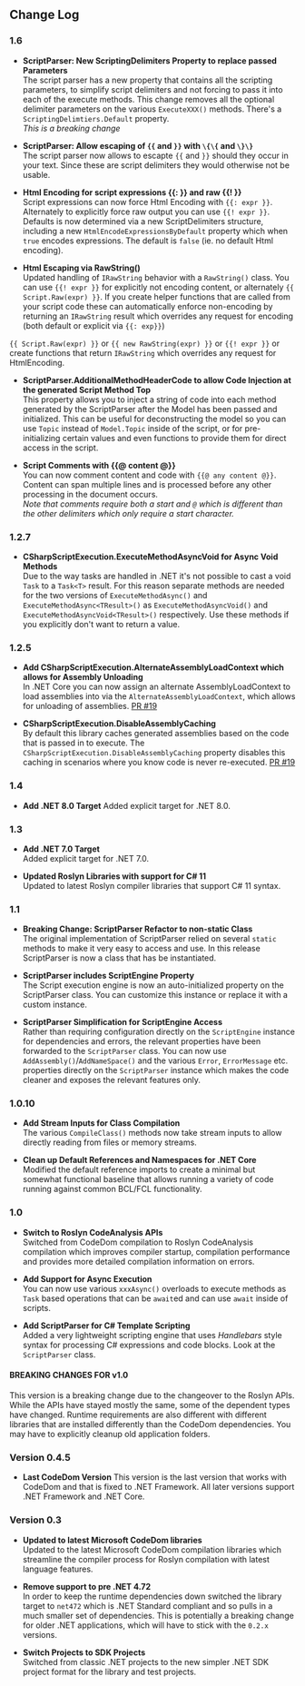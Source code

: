 ## Change Log

### 1.6

* **ScriptParser: New ScriptingDelimiters Property to replace passed Parameters**  
The script parser has a new property that contains all the scripting parameters, to simplify script delimiters and not forcing to pass it into each of the execute methods. This change removes all the optional delimiter parameters on the various `ExecuteXXX()` methods. There's a `ScriptingDelimtiers.Default` property.  
*This is a breaking change*

* **ScriptParser: Allow escaping of `{{` and `}}` with `\{\{` and `\}\}`**  
The script parser now allows to escapte `{{` and `}}` should they occur in your text. Since these are script delimiters they would otherwise not be usable.

* **Html Encoding for script expressions {{: }} and raw {{! }}**  
Script expressions can now force Html Encoding with `{{: expr }}`. Alternately to explicitly force raw output you can use `{{! expr }}`. Defaults is now determined via a new ScriptDelimiters structure, including a new `HtmlEncodeExpressionsByDefault` property which when `true` encodes expressions. The default is `false` (ie. no default Html encoding).

* **Html Escaping via RawString()**  
Updated handling of `IRawString` behavior with a `RawString()` class. You can use `{{! expr }}` for explicitly not encoding content, or alternately `{{ Script.Raw(expr) }}`. If you create helper functions that are called from your script code these can automatically enforce non-encoding by returning an `IRawString` result which overrides any request for encoding (both default or explicit via `{{: exp}}`)

`{{ Script.Raw(expr) }}` or `{{ new RawString(expr) }}` or `{{! expr }}` or create functions that return `IRawString` which overrides any request for HtmlEncoding.

* **ScriptParser.AdditionalMethodHeaderCode to allow Code Injection at the generated Script Method Top**  
This property allows you to inject a string of code into each method generated by the ScriptParser after the Model has been passed and initialized. This can be useful for deconstructing the model so you can use `Topic` instead of `Model.Topic` inside of the script, or for pre-initializing certain values and even functions to provide them for direct access in the script.

* **Script Comments with {{@ content @}}**  
You can now comment content and code with `{{@ any content @}}`. Content can span multiple lines and is processed before any other processing in the document occurs.    
*Note that comments require both a start and `@` which is different than the other delimiters which only require a start character.*


### 1.2.7

* **CSharpScriptExecution.ExecuteMethodAsyncVoid for Async Void Methods**  
Due to the way tasks are handled in .NET it's not possible to cast a  void `Task` to a `Task<T>` result. For this reason separate methods are needed for the two versions of `ExecuteMethodAsync()` and `ExecuteMethodAsync<TResult>()` as `ExecuteMethodAsyncVoid()` and `ExecuteMethodAsyncVoid<TResult>()` respectively. Use these methods if you explicitly don't want to return a value.

### 1.2.5

* **Add CSharpScriptExecution.AlternateAssemblyLoadContext which allows for Assembly Unloading**  
In .NET Core you can now assign an alternate AssemblyLoadContext to load assemblies into via the `AlternateAssemblyLoadContext`, which allows for unloading of assemblies. [PR #19](https://github.com/RickStrahl/Westwind.Scripting/pull/19)

* **CSharpScriptExecution.DisableAssemblyCaching**  
By default this library caches generated assemblies based on the code that is passed in to execute. The `CSharpScriptExecution.DisableAssemblyCaching` property disables this caching in scenarios where you know code is never re-executed. [PR #19](https://github.com/RickStrahl/Westwind.Scripting/pull/19)

### 1.4

* **Add .NET 8.0 Target** 
Added explicit target for .NET 8.0.

### 1.3

* **Add .NET 7.0 Target**  
Added explicit target for .NET 7.0.

* **Updated Roslyn Libraries with support for C# 11**  
Updated to latest Roslyn compiler libraries that support C# 11 syntax.

### 1.1

* **Breaking Change: ScriptParser  Refactor to non-static Class**  
The original implementation of ScriptParser relied on several `static` methods to make it very easy to access and use. In this release ScriptParser is now a class that has be instantiated.

* **ScriptParser includes ScriptEngine Property**  
The Script execution engine is now an auto-initialized property on the ScriptParser class. You can customize this instance or replace it with a custom instance.

* **ScriptParser Simplification for ScriptEngine Access**  
Rather than requiring configuration directly on the `ScriptEngine` instance for dependencies and errors, the relevant properties have been forwarded to the `ScriptParser` class. You can now use `AddAssembly()`/`AddNameSpace()` and the various `Error`, `ErrorMessage` etc. properties directly on the `ScriptParser` instance which makes the code cleaner and exposes the relevant features only.


### 1.0.10

* **Add Stream Inputs for Class Compilation**  
The various `CompileClass()` methods now take stream inputs to allow directly reading from files or memory streams.

* **Clean up Default References and Namespaces for .NET Core**  
Modified the default reference imports to create a minimal but somewhat functional baseline that allows running a variety of code running against common BCL/FCL functionality.

### 1.0

* **Switch to Roslyn CodeAnalysis APIs**  
Switched from CodeDom compilation to Roslyn CodeAnalysis compilation which improves compiler startup, compilation performance and provides more detailed compilation information on errors.

* **Add Support for Async Execution**  
You can now use various `xxxAsync()` overloads to execute methods as `Task` based operations that can be `await`ed and can use `await` inside of scripts.

* **Add ScriptParser for C# Template Scripting**  
Added a very lightweight scripting engine that uses *Handlebars* style syntax for processing C# expressions and code blocks. Look at the `ScriptParser` class.

#### BREAKING CHANGES FOR v1.0
This version is a breaking change due to the changeover to the Roslyn APIs. While the APIs have stayed mostly the same, some of the dependent types have changed. Runtime requirements are also different with different libraries that are installed differently than the CodeDom dependencies. You may have to explicitly cleanup old application folders.

### Version 0.4.5

* **Last CodeDom Version**
This version is the last version that works with CodeDom and that is fixed to .NET Framework. All later versions support .NET Framework and .NET Core. 

### **Version 0.3**  

* **Updated to latest Microsoft CodeDom libraries**  
Updated to the latest Microsoft CodeDom compilation libraries which streamline the compiler process for Roslyn compilation with latest language features.

* **Remove support to pre .NET 4.72**  
In order to keep the runtime dependencies down switched the library target to `net472` which is .NET Standard compliant and so pulls in a much smaller set of dependencies. This is potentially a breaking change for older .NET applications, which will have to stick with the `0.2.x` versions.

* **Switch Projects to SDK Projects**  
Switched from classic .NET projects to the new simpler .NET SDK project format for the library and test projects.